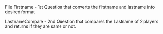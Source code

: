File Firstname - 1st Question that converts the firstname and lastname into desired format 

LastnameCompare - 2nd Question that compares the Lastname of 2 players and returns if they are same or not.
